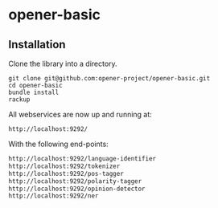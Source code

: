 opener-basic
============

Installation
------------

Clone the library into a directory.

```
git clone git@github.com:opener-project/opener-basic.git
cd opener-basic
bundle install
rackup
```

All webservices are now up and running at:

```
http://localhost:9292/
```

With the following end-points:

```bash
http://localhost:9292/language-identifier
http://localhost:9292/tokenizer
http://localhost:9292/pos-tagger
http://localhost:9292/polarity-tagger
http://localhost:9292/opinion-detector
http://localhost:9292/ner
```
